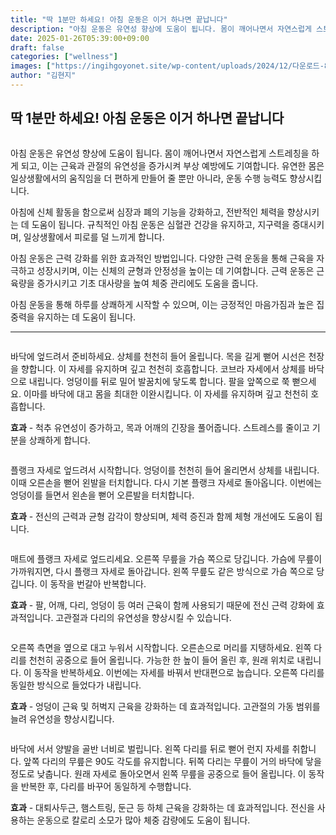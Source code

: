 ```yaml
---
title: "딱 1분만 하세요! 아침 운동은 이거 하나면 끝납니다"
description: "아침 운동은 유연성 향상에 도움이 됩니다. 몸이 깨어나면서 자연스럽게 스트레칭을 하게 되고, 이는 근육과 관절의 유연성을 증가시켜 부상 예방에도 기여합니다. 유연한 몸은 일상생활에서의 움직임을 더 편하게 만들어 줄 뿐만 아니라, 운동 수행 능력도 향상시킵니다."
date: 2025-01-26T05:39:00+09:00
draft: false
categories: ["wellness"]
images: ["https://ingihgoyonet.site/wp-content/uploads/2024/12/다운로드-8-1.jpg", "https://t1.daumcdn.net/news/202407/08/tenbody/20240708073024418imoq.gif", "https://t1.daumcdn.net/news/202407/08/tenbody/20240708073024918fwja.gif", "https://t1.daumcdn.net/news/202407/08/tenbody/20240708073025717owjg.gif", "https://t1.daumcdn.net/news/202407/08/tenbody/20240708073026028moxj.gif"]
author: "김현지"
---
```


<h2 >딱 1분만 하세요! 아침 운동은 이거 하나면 끝납니다</h2> <figure ><img src="https://ingihgoyonet.site/wp-content/uploads/2024/12/다운로드-8-1.jpg" alt="" /></figure> <p>아침 운동은 유연성 향상에 도움이 됩니다. 몸이 깨어나면서 자연스럽게 스트레칭을 하게 되고, 이는 근육과 관절의 유연성을 증가시켜 부상 예방에도 기여합니다. 유연한 몸은 일상생활에서의 움직임을 더 편하게 만들어 줄 뿐만 아니라, 운동 수행 능력도 향상시킵니다.</p> <p>아침에 신체 활동을 함으로써 심장과 폐의 기능을 강화하고, 전반적인 체력을 향상시키는 데 도움이 됩니다. 규칙적인 아침 운동은 심혈관 건강을 유지하고, 지구력을 증대시키며, 일상생활에서 피로를 덜 느끼게 합니다.</p> <p>아침 운동은 근력 강화를 위한 효과적인 방법입니다. 다양한 근력 운동을 통해 근육을 자극하고 성장시키며, 이는 신체의 균형과 안정성을 높이는 데 기여합니다. 근력 운동은 근육량을 증가시키고 기초 대사량을 높여 체중 관리에도 도움을 줍니다.</p> <p>아침 운동을 통해 하루를 상쾌하게 시작할 수 있으며, 이는 긍정적인 마음가짐과 높은 집중력을 유지하는 데 도움이 됩니다.</p> <hr /> <figure ><img src="https://t1.daumcdn.net/news/202407/08/tenbody/20240708073024418imoq.gif" alt=""/></figure> <p>바닥에 엎드려서 준비하세요. 상체를 천천히 들어 올립니다. 목을 길게 뻗어 시선은 천장을 향합니다. 이 자세를 유지하며 깊고 천천히 호흡합니다. 코브라 자세에서 상체를 바닥으로 내립니다. 엉덩이를 뒤로 밀어 발꿈치에 닿도록 합니다. 팔을 앞쪽으로 쭉 뻗으세요. 이마를 바닥에 대고 몸을 최대한 이완시킵니다. 이 자세를 유지하며 깊고 천천히 호흡합니다.</p> <p><strong>효과</strong> - 척추 유연성이 증가하고, 목과 어깨의 긴장을 풀어줍니다. 스트레스를 줄이고 기분을 상쾌하게 합니다.</p> <figure ><img src="https://t1.daumcdn.net/news/202407/08/tenbody/20240708073024918fwja.gif" alt=""/></figure> <p>플랭크 자세로 엎드려서 시작합니다. 엉덩이를 천천히 들어 올리면서 상체를 내립니다. 이때 오른손을 뻗어 왼발을 터치합니다. 다시 기본 플랭크 자세로 돌아옵니다. 이번에는 엉덩이를 들면서 왼손을 뻗어 오른발을 터치합니다.</p> <p><strong>효과</strong> - 전신의 근력과 균형 감각이 향상되며, 체력 증진과 함께 체형 개선에도 도움이 됩니다.</p> <figure ><img src="https://t1.daumcdn.net/news/202407/08/tenbody/20240708073025717owjg.gif" alt=""/></figure> <p>매트에 플랭크 자세로 엎드리세요. 오른쪽 무릎을 가슴 쪽으로 당깁니다. 가슴에 무릎이 가까워지면, 다시 플랭크 자세로 돌아갑니다. 왼쪽 무릎도 같은 방식으로 가슴 쪽으로 당깁니다. 이 동작을 번갈아 반복합니다.</p> <p><strong>효과</strong> - 팔, 어깨, 다리, 엉덩이 등 여러 근육이 함께 사용되기 때문에 전신 근력 강화에 효과적입니다. 고관절과 다리의 유연성을 향상시킬 수 있습니다.</p> <figure ><img src="https://t1.daumcdn.net/news/202407/08/tenbody/20240708073026028moxj.gif" alt=""/></figure> <p>오른쪽 측면을 옆으로 대고 누워서 시작합니다. 오른손으로 머리를 지탱하세요. 왼쪽 다리를 천천히 공중으로 들어 올립니다. 가능한 한 높이 들어 올린 후, 원래 위치로 내립니다. 이 동작을 반복하세요. 이번에는 자세를 바꿔서 반대편으로 눕습니다. 오른쪽 다리를 동일한 방식으로 들었다가 내립니다.</p> <p><strong>효과</strong> - 엉덩이 근육 및 허벅지 근육을 강화하는 데 효과적입니다. 고관절의 가동 범위를 늘려 유연성을 향상시킵니다.</p> <figure ><img src="https://t1.daumcdn.net/news/202407/08/tenbody/20240708073026273mmiu.gif" alt=""/></figure> <p>바닥에 서서 양발을 골반 너비로 벌립니다. 왼쪽 다리를 뒤로 뻗어 런지 자세를 취합니다. 앞쪽 다리의 무릎은 90도 각도를 유지합니다. 뒤쪽 다리는 무릎이 거의 바닥에 닿을 정도로 낮춥니다. 원래 자세로 돌아오면서 왼쪽 무릎을 공중으로 들어 올립니다. 이 동작을 반복한 후, 다리를 바꾸어 동일하게 수행합니다.</p> <p><strong>효과</strong> - 대퇴사두근, 햄스트링, 둔근 등 하체 근육을 강화하는 데 효과적입니다. 전신을 사용하는 운동으로 칼로리 소모가 많아 체중 감량에도 도움이 됩니다.</p>